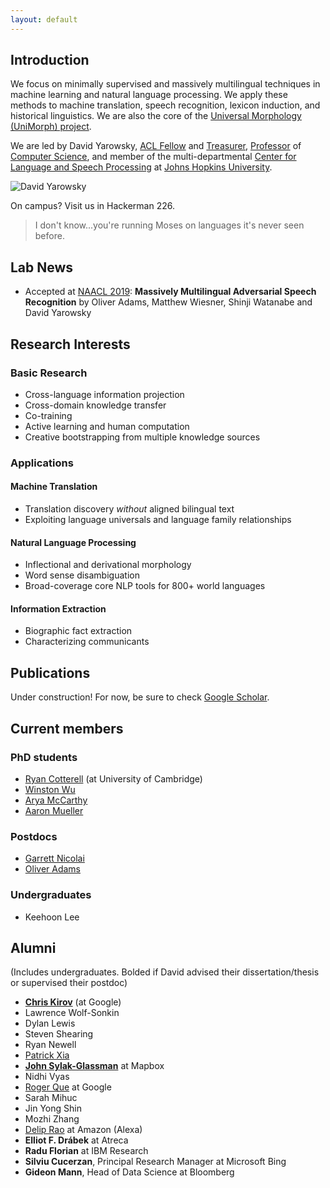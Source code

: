 ```yaml
---
layout: default
---
```


<style>
/* Tooltip container */
.tooltip {
  position: relative;
  display: inline-block;
  border-bottom: 1px dotted black; /* If you want dots under the hoverable text */
}

/* Tooltip text */
.tooltip .tooltiptext {
  visibility: hidden;
  width: 300px;
  background-color: black;
  color: #fff;
  text-align: center;
  padding: 5px 0;
  border-radius: 6px;
 
  /* Position the tooltip text - see examples below! */
  position: absolute;
  z-index: 1;
}

/* Show the tooltip text when you mouse over the tooltip container */
.tooltip:hover .tooltiptext {
  visibility: visible;
}
</style>


## Introduction

We focus on minimally supervised and massively multilingual techniques in machine learning and natural language processing. We apply these methods to machine translation, speech recognition, lexicon induction, and historical linguistics. We are also the core of the [Universal Morphology (UniMorph) project](http://unimorph.org).

We are led by David Yarowsky, [ACL Fellow](https://aclweb.org/aclwiki/ACL_Fellows) and [Treasurer](https://www.aclweb.org/adminwiki/index.php?title=ACL_Officers#ACL_Officers_.281989_-_.29), [Professor](https://www.cs.jhu.edu/~yarowsky/) of [Computer Science](https://www.cs.jhu.edu), and member of the multi-departmental [Center for Language and Speech Processing](https://www.clsp.jhu.edu) at [Johns Hopkins University](https://www.jhu.edu).

![David Yarowsky](https://www.cs.jhu.edu/wp-content/uploads/sites/8/2013/10/david_y.jpg)

On campus? Visit us in Hackerman 226.

> I don't know...you're running Moses on languages it's never seen before.

## Lab News

- Accepted at [NAACL 2019](https://naacl2019.org): **Massively Multilingual Adversarial Speech Recognition** by Oliver Adams, Matthew Wiesner, Shinji Watanabe and David Yarowsky


## Research Interests

### Basic Research
- Cross-language information projection
- Cross-domain knowledge transfer
- Co-training
- Active learning and human computation
- Creative bootstrapping from multiple knowledge sources

### Applications

#### Machine Translation
- Translation discovery *without* aligned bilingual text
- Exploiting language universals and language family relationships

#### Natural Language Processing
- Inflectional and derivational morphology
- Word sense disambiguation
- Broad-coverage core NLP tools for 800+ world languages

#### Information Extraction
- Biographic fact extraction
- Characterizing communicants


## Publications

Under construction! For now, be sure to check [Google Scholar](https://scholar.google.com/citations?user=gaO-vS4AAAAJ&hl=en).

## Current members

### PhD students
- [Ryan Cotterell](https://ryancotterell.github.io) (at University of Cambridge)
- [Winston Wu](https://www.cs.jhu.edu/~vandurme/Wu.html)
- [Arya McCarthy](https://aryamccarthy.github.io)
- [Aaron Mueller](https://aaronmueller.github.io)

### Postdocs
- [Garrett Nicolai](https://garrettnicolai.github.io/Garrett-Nicolai/)
- [Oliver Adams](https://oadams.github.io)

### Undergraduates
- Keehoon Lee


## Alumni

(Includes undergraduates. Bolded if David advised their dissertation/thesis or supervised their postdoc)

- [**Chris Kirov**](https://ckirov.github.io) (at Google)
- Lawrence Wolf-Sonkin
- Dylan Lewis
- Steven Shearing
- Ryan Newell
- [Patrick Xia](https://www.cs.jhu.edu/~paxia/)
- [**John Sylak-Glassman**](https://www.linkedin.com/in/john-sylak-glassman/) at Mapbox
- Nidhi Vyas
- [Roger Que](https://www.linkedin.com/in/queryid/) at Google
- Sarah Mihuc
- Jin Yong Shin
- Mozhi Zhang
- [Delip Rao](http://deliprao.com/d) at Amazon (Alexa)
- **Elliot F. Drábek** at Atreca
- **Radu Florian** at IBM Research
- **Silviu Cucerzan**, Principal Research Manager at Microsoft Bing
- **Gideon Mann**, Head of Data Science at Bloomberg
